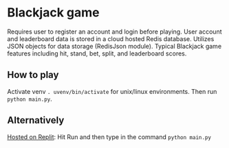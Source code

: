 # Blackjack game

Requires user to register an account and login before playing. User account and leaderboard data is stored in a cloud hosted Redis database.
Utilizes JSON objects for data storage (RedisJson module).
Typical Blackjack game features including hit, stand, bet, split, and leaderboard scores.

## How to play

Activate venv `. uvenv/bin/activate` for unix/linux environments. Then run `python main.py`.

## Alternatively

[Hosted on Replit](https://replit.com/@zacharysgoldber/Blackjack?v=1):
Hit Run and then type in the command `python main.py`
